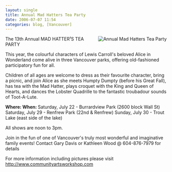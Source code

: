 ```yaml
---
layout: single
title: Annual Mad Hatters Tea Party
date: 2006-07-07 11:54
categories: blog, [Vancouver]
---
```

<img src="/public/uploads/2006/07/mad-tea-party-with-queen-2.thumbnail.jpg" id="image24" alt="Annual Mad Hatters Tea Party" align="right" />

The 13th Annual
MAD HATTER¹S TEA PARTY

This year, the colourful characters of Lewis Carroll's beloved Alice in Wonderland come alive in three Vancouver parks, offering old-fashioned participatory fun for all.

Children of all ages are welcome to dress as their favourite character, bring a picnic, and join Alice as she meets Humpty Dumpty (before his Great Fall), has tea with the Mad Hatter, plays croquet with the King and Queen of Hearts, and dances the Lobster Quadrille to the fantastic troubadour sounds of Toot-A-Lute.

<strong>Where: When: </strong>
Saturday, July 22 - Burrardview Park (2600 block Wall St)
Saturday, July 29 - Renfrew Park (22nd &amp; Renfrew)
Sunday, July 30 - Trout Lake (east side of the lake)

All shows are noon to 3pm.

Join in the fun of one of Vancouver's truly most wonderful and imaginative family events!
Contact Gary Davis or Kathleen Wood @ 604-876-7979 for details

For more information including pictures please visit
<a href="http://www.communityartsworkshop.com">http://www.communityartsworkshop.com</a>
